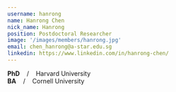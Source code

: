 ```yaml
---
username: hanrong
name: Hanrong Chen
nick_name: Hanrong
position: Postdoctoral Researcher
image: '/images/members/hanrong.jpg'
email: chen_hanrong@a-star.edu.sg
linkedin: https://www.linkedin.com/in/hanrong-chen/
---
```


**PhD** &nbsp;&nbsp; / &nbsp;&nbsp; Harvard University<br>
**BA** &nbsp;&nbsp; / &nbsp;&nbsp; Cornell University
